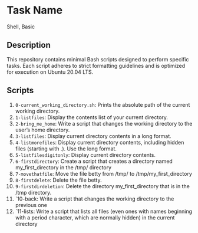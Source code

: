 # Task Name
Shell, Basic

## Description

This repository contains minimal Bash scripts designed to perform specific tasks. Each script adheres to strict formatting guidelines and is optimized for execution on Ubuntu 20.04 LTS.

## Scripts

1.  `0-current_working_directory.sh`: Prints the absolute path of the current working directory.
2.  `1-listfiles`: Display the contents list of your current directory.
3.  `2-bring_me_home`: Write a script that changes the working directory to the user’s home directory.
4.  `3-listfiles`: Display current directory contents in a long format.
5.  `4-listmorefiles`: Display current directory contents, including hidden files (starting with .). Use the long format.
6.  `5-listfilesdigitonly`: Display current directory contents.
7.  `6-firstdirectory`: Create a script that creates a directory named my_first_directory in the /tmp/ directory
8.  `7-movethatfile`: Move the file betty from /tmp/ to /tmp/my_first_directory
9.  `8-firstdelete`: Delete the file betty.
10. `9-firstdirdeletion`: Delete the directory my_first_directory that is in the /tmp directory.
11. `10-back: Write a script that changes the working directory to the previous one
12. `11-lists: Write a script that lists all files (even ones with names beginning with a period character, which are normally hidden) in the current directory
